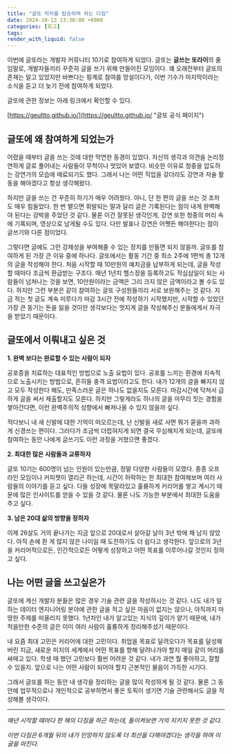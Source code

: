 ```yaml
---
title: "글또 막차를 탑승하며 하는 다짐"
date: 2024-10-13 23:38:00 +0900
categories: [회고]
tags: 
render_with_liquid: false
---
```


이번에 글또라는 개발자 커뮤니티 10기로 참여하게 되었다. 글또는 **글쓰는 또라이**의 줄임말로, 개발자들끼리 꾸준히 글을 쓰기 위해 만들어진 모임이다. 꽤 오래전부터 글또의 존재는 알고 있었지만 바쁘다는 핑계로 참여를 망설이다가, 이번 기수가 마지막이라는 소식을 듣고 더 늦기 전에 참여하게 되었다.

글또에 관한 정보는 아래 링크에서 확인할 수 있다.

[https://geultto.github.io/](https://geultto.github.io/ "글또 공식 페이지")

## **글또에 왜 참여하게 되었는가**

어렸을 때부터 글을 쓰는 것에 대한 막연한 동경이 있었다. 자신의 생각과 의견을 논리정연하게 글로 풀어내는 사람들이 무척이나 멋있어 보였다. 비슷한 이유로 청중을 압도하는 강연가의 모습에 매료되기도 했다. 그래서 나는 어떤 직업을 갖더라도 강연과 저술 활동을 해야겠다고 항상 생각해왔다.

하지만 글을 쓰는 건 꾸준히 하기가 매우 어려웠다. 아니, 단 한 편의 글을 쓰는 것 조차도 매우 힘들었다. 한 번 뱉으면 휘발되는 말과 달리 글은 기록된다는 점이 내게 완벽해야 된다는 강박을 주었던 것 같다. 물론 이건 잘못된 생각인게, 강연 또한 청중의 머리 속에 기록되며, 영상으로 남게될 수도 있다. 다만 발표나 강연은 어쨋든 해야한다는 점이 글쓰기와 다른 점이었다.

그렇다면 글에도 그런 강제성을 부여해줄 수 있는 장치를 만들면 되지 않을까. 글또를 참여하게 된 가장 큰 이유 중에 하나다. 글또에서는 활동 기간 중 최소 2주에 1편씩 총 12개의 글을 작성해야 한다. 처음 시작할 때 10만원의 예치금을 납부하게 되는데, 글을 작성할 때마다 조금씩 환급받는 구조다. 매년 1년치 헬스장을 등록하고도 작심삼일이 되는 사람들이 넘쳐나는 것을 보면, 10만원이라는 금액은 그리 크지 않은 금액이라고 볼 수도 있다. 하지만 그런 부분은 같이 참여하는 글또 구성원들끼리 서로 보완해주는 것 같다. 지금 적는 첫 글도 계속 미루다가 마감 3시간 전에 작성하기 시작했지만, 시작할 수 있었던 가장 큰 동기는 돈을 잃을 것이란 생각보다는 멋지게 글을 작성해주신 분들에게서 자극을 받았기 때문이다.

## **글또에서 이뤄내고 싶은 것**

**1\. 완벽 보다는 완료할 수 있는 사람이 되자**

공포증을 치료하는 대표적인 방법으로 노출 요법이 있다. 공포를 느끼는 환경에 지속적으로 노출시키는 방법으로, 흔히들 충격 요법이라고도 한다. 내가 12개의 글을 빠지지 않고 모두 작성한다 해도, 만족스러운 글은 하나도 없을지도 모른다. 마감시간에 닥쳐서 급하게 글을 써서 제출할지도 모른다. 하지만 그렇게라도 하나의 글을 마무리 짓는 경험을 쌓아간다면, 이런 완벽주의적 성향에서 빠져나올 수 있지 않을까 싶다.

적다보니 내 새 신발에 대한 기억이 떠오르는데, 난 신발을 새로 사면 뭐가 묻을까 과하게 신경쓰는 편이다. 그러다가 조금씩 더럽혀지게 되면 결국 무심해지게 되는데, 글또에 참여하는 동안 나에게 글쓰기도 이런 과정을 거쳤으면 좋겠다.

**2\. 최대한 많은 사람들과 교류하자**

글또 10기는 600명이 넘는 인원이 있는만큼, 정말 다양한 사람들이 모였다. 종종 오프라인 모임이나 커피챗이 열리곤 하는데, 시간이 허락하는 한 최대한 참여해보며 여러 사람들의 이야기를 듣고 싶다. 다들 성장에 목말라있고 훌륭하게 커리어를 쌓고 계시기 때문에 많은 인사이트를 얻을 수 있을 것 같다. 물론 나도 가능한 부분에서 최대한 도움을 주고 싶다.

**3\. 남은 20대 삶의 방향을 정하자**

이제 26살도 거의 끝나가는 지금 앞으로 20대로서 살아갈 날이 3년 밖에 채 남지 않았다. 아직 손에 쥔 게 많지 않은 나이일 때 도전하기도 더 쉽다고 생각한다. 앞으로의 3년을 커리어적으로든, 인간적으로든 어떻게 성장하고 어떤 목표를 이루어나갈 것인지 정하고 싶다.

## **나는 어떤 글을 쓰고싶은가**

글또에 계신 개발자 분들은 많은 경우 기술 관련 글을 작성하시는 것 같다. 나도 내가 일하는 데이터 엔지니어링 분야에 관한 글을 적고 싶은 마음이 없지는 않으나, 아직까지 마땅한 주제를 떠올리지 못했다. 1년차인 내가 알고있는 지식의 깊이가 얕기 때문에, 내가 적을만한 수준의 글은 이미 여러 사람이 훌륭하게 정리해주셨기 때문이다.

내 요즘 최대 고민은 커리어에 대한 고민이다. 취업을 목표로 달려오다가 목표를 달성해버린 지금, 새로운 미지의 세계에서 어떤 목표를 향해 달려나가야 할지 매일 같이 머리를 싸매고 있다. 학생 때 했던 고민보다 훨씬 어려운 것 같다. 내가 과연 뭘 좋아하고, 잘할 수 있을지. 앞으로 나는 어떤 사람이 되어야 할지 근본적인 물음이 가득한 시기다.

그래서 글또를 하는 동안 내 생각을 정리하는 글을 많이 작성하게 될 것 같다. 물론 그 동안에 업무적으로나 개인적으로 공부하면서 좋은 토픽이 생기면 기술 관련해서도 글을 작성해볼 생각이다.

---

_매년 시작할 때마다 한 해의 다짐을 하곤 하는데, 돌이켜보면 거의 지키지 못한 것 같다._

_이번 다짐은 6개월 뒤의 내가 민망하지 않도록 더 최선을 다해야겠다는 생각을 하며 이 글을 마친다._
